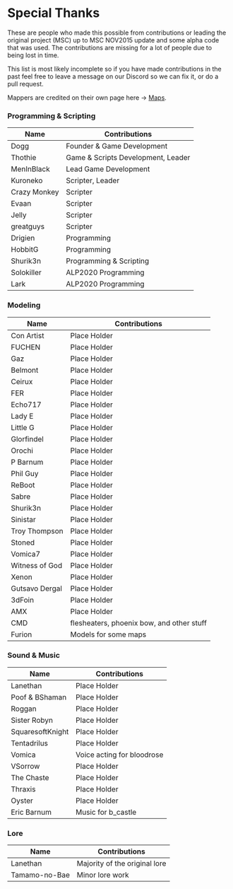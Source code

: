 # Special Thanks
These are people who made this possible from contributions or leading the original project (MSC) up to MSC NOV2015 update and some alpha code that was used. The contributions are missing for a lot of people due to being lost in time.

This list is most likely incomplete so if you have made contributions in the past feel free to leave a message on our Discord so we can fix it, or do a pull request.

Mappers are credited on their own page here -> [Maps](/project/maps.md).

### Programming & Scripting
| Name | Contributions |
| ---- | ------------- |
| Dogg | Founder & Game Development |
| Thothie | Game & Scripts Development, Leader |
| MenInBlack | Lead Game Development |
| Kuroneko | Scripter, Leader |
| Crazy Monkey | Scripter |
| Evaan | Scripter |
| Jelly | Scripter |
| greatguys | Scripter |
| Drigien | Programming |
| HobbitG | Programming |
| Shurik3n | Programming & Scripting |
| Solokiller | ALP2020 Programming |
| Lark | ALP2020 Programming |

### Modeling
| Name | Contributions |
| ---- | ------------- |
| Con Artist | Place Holder |
| FUCHEN | Place Holder |
| Gaz | Place Holder |
| Belmont | Place Holder |
| Ceirux | Place Holder |
| FER | Place Holder |
| Echo717 | Place Holder |
| Lady E | Place Holder |
| Little G | Place Holder |
| Glorfindel | Place Holder |
| Orochi | Place Holder |
| P Barnum | Place Holder |
| Phil Guy | Place Holder |
| ReBoot | Place Holder |
| Sabre | Place Holder |
| Shurik3n | Place Holder |
| Sinistar | Place Holder |
| Troy Thompson | Place Holder |
| Stoned | Place Holder |
| Vomica7 | Place Holder |
| Witness of God | Place Holder |
| Xenon | Place Holder |
| Gutsavo Dergal | Place Holder |
| 3dFoin | Place Holder |
| AMX | Place Holder |
| CMD | flesheaters, phoenix bow, and other stuff |
| Furion | Models for some maps |

### Sound & Music
| Name | Contributions |
| ---- | ------------- |
| Lanethan | Place Holder |
| Poof & BShaman | Place Holder |
| Roggan | Place Holder |
| Sister Robyn | Place Holder |
| SquaresoftKnight | Place Holder |
| Tentadrilus | Place Holder |
| Vomica | Voice acting for bloodrose |
| VSorrow | Place Holder |
| The Chaste | Place Holder |
| Thraxis | Place Holder |
| Oyster | Place Holder |
| Eric Barnum | Music for b_castle |

### Lore
| Name | Contributions |
| ---- | ------------- |
| Lanethan | Majority of the original lore |
| Tamamo-no-Bae | Minor lore work |